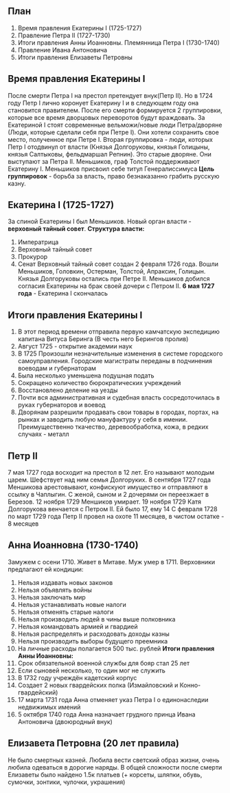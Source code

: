 ## План
1. Время правления Екатерины I (1725-1727)
2. Правление Петра II (1727-1730)
3. Итоги правления Анны Иоанновны. Племянница Петра I (1730-1740)
4. Правление Ивана Антоновича
5. Итоги правления Елизаветы Петровны

## Время правления Екатерины I
После смерти Петра I на престол претендует внук(Петр II). Но в 1724 году Петр I лично коронует Екатерину I и в следующем году она становится правителем. После его смерти формируется 2 группировки, которые все время дворцовых переворотов будут враждовать. За Екатериной I стоят современные вельможи/новые люди Петра/дворяне (Люди, которые сделали себя при Петре I). Они хотели сохранить свое место, полученное при Петре I. Вторая группировка - люди, которых Петр I отодвинул от власти (Князья Долгоруковы, князья Голицыны, князья Салтыковы, фельдмаршал Репнин). Это старые дворяне. Они выступают за Петра II. Меньшиков, граф Толстой поддерживают Екатерину I. Меньшиков присвоил себе титул Генералиссимуса
**Цель группировок** - борьба за власть, право безнаказанно грабить русскую казну.
## Екатерина I (1725-1727)
За спиной Екатерины I был Меньшиков. Новый орган власти - **верховный тайный совет**.
**Структура власти:**
1. Императрица
2. Верховный тайный совет
3. Прокурор
4. Сенат
Верховный тайный совет создан 2 февраля 1726 года. Вошли Меньшиков, Головкин, Остерман, Толстой, Апраксин, Голицын.
Князья Долгоруковы остались при Петре II. Меньшиков добился согласия Екатерины на брак своей дочери с Петром II.
**6 мая 1727 года** - Екатерина I скончалась
## Итоги правления Екатерины I
1. В этот период времени отправила первую камчатскую экспедицию капитана Витуса Беринга (В честь него Берингов пролив)
2. Август 1725 - открытие академии наук
3. В 1725 Произошли незначительные изменения в системе городского самоуправления. Городские магистраты переданы в подчинения воеводам и губернаторам
4. Была несколько уменьшена подушная подать
5. Сокращено количество бюрократических учреждений
6. Восстановлено деление на уезды
7. Почти вся административная и судебная власть сосредоточилась в руках губернаторов и воевод
8. Дворянам разрешили продавать свои товары в городах, портах, на рынках и заводить любую мануфактуру у себя в имении. Преимущественно ткачество, деревообработка, кожа, в редких случаях - металл
## Петр II
7 мая 1727 года восходит на престол в 12 лет. Его называют молодым царем. Шефствует над ним семья Долгоруких.
8 сентября 1727 года Меншикова арестовывают, конфискуют имущество и отправляют в ссылку в Чаплыгин. С женой, сыном и 2 дочерями он переезжает в Березов. 12 ноября 1729 Меншиков умирает.
19 ноября 1729 Катя Долгорукова венчается с Петром II. Ей было 17, ему 14
С февраля 1728 по март 1729 года Петр II провел на охоте 11 месяцев, в чистом остатке - 8 месяцев
## Анна Иоанновна (1730-1740)
Замужем с осени 1710. Живет в Митаве. Муж умер в 1711. Верховники предлагают ей кондиции:
1. Нельзя издавать новых законов
2. Нельзя объявлять войны
3. Нельзя заключать мир
4. Нельзя устанавливать новые налоги
5. Нельзя отменять старые налоги
6. Нельзя производить людей в чины выше полковника
7. Нельзя командовать армией и гвардией
8. Нельзя распределять и расходовать доходы казны
9. Нельзя производить выборы будущего преемника
10. На личные расходы полагается 500 тыс. рублей
**Итоги правления Анны Иоанновны:**
1. Срок обязательной военной службы для бояр стал 25 лет
2. Если сыновей несколько, то один мог не служить
3. В 1732 году учреждён кадетский корпус
4. Создает 2 новых гвардейских полка (Измайловский и Конно-гвардейский)
5. 17 марта 1731 года Анна отменяет указ Петра I о единонаследии недвижимых имений
6. 5 октября 1740 года Анна назначает грудного принца Ивана Антоновича (двоюродный внук)
## Елизавета Петровна (20 лет правила)
Не было смертных казней. Любила вести светский образ жизни, очень любила одеваться в дорогие наряды. В общей сложности после смерти Елизаветы было найдено 1.5к платьев (+ корсеты, шляпки, обувь, сумочки, зонтики, чулочки, украшения)